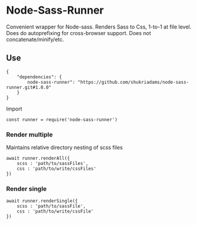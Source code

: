 # Node-Sass-Runner

Convenient wrapper for Node-sass. Renders Sass to Css, 1-to-1 at file level. Does do autoprefixing for cross-browser support. Does not concatenate/minify/etc.

## Use

    {
        "dependencies": {
            node-sass-runner": "https://github.com/shukriadams/node-sass-runner.git#1.0.0"
        }
    }

Import

    const runner = require('node-sass-runner')

### Render multiple

Maintains relative directory nesting of scss files

    await runner.renderAll({
        scss : 'path/to/sassFiles',
        css : 'path/to/write/cssFiles'
    })

### Render single
    
    await runner.renderSingle({
        scss : 'path/to/sassFile',
        css : 'path/to/write/cssFile'
    })